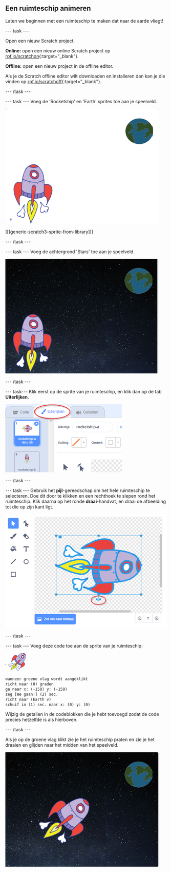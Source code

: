 ## Een ruimteschip animeren

Laten we beginnen met een ruimteschip te maken dat naar de aarde vliegt!

--- task ---

Open een nieuw Scratch project.

**Online:** open een nieuw online Scratch project op [rpf.io/scratchon](http://rpf.io/scratchon){:target="_blank"}.

**Offline:** open een nieuw project in de offline editor.

Als je de Scratch offline editor wilt downloaden en installeren dan kan je die vinden op [rpf.io/scratchoff](http://rpf.io/scratchoff){:target="_blank"}.

--- /task ---

--- task --- Voeg de 'Rocketship' en 'Earth' sprites toe aan je speelveld.

![Spaceship and Earth sprites](images/space-sprites.png)

[[[generic-scratch3-sprite-from-library]]]

--- /task ---

--- task --- Voeg de achtergrond 'Stars' toe aan je speelveld.

![A space backdrop](images/space-backdrop.png)

--- /task ---

--- task--- Klik eerst op de sprite van je ruimteschip, en klik dan op de tab **Uiterlijken**.

![Sprite costume](images/space-costume.png)

--- /task ---

--- task --- Gebruik het **pijl**-gereedschap om het hele ruimteschip te selecteren. Doe dit door te klikken en een rechthoek te slepen rond het ruimteschip. Klik daarna op het ronde **draai**-handvat, en draai de afbeelding tot die op zijn kant ligt.

![Rotating a costume](images/space-rotate.png)

--- /task ---

--- task --- Voeg deze code toe aan de sprite van je ruimteschip:

![Ruimteschip sprite](images/sprite-spaceship.png)

```blocks3
wanneer groene vlag wordt aangeklikt
richt naar (0) graden
ga naar x: (-150) y: (-150)
zeg [We gaan!] (2) sec.
richt naar (Earth v)
schuif in (1) sec. naar x: (0) y: (0)
```

Wijzig de getallen in de codeblokken die je hebt toevoegd zodat de code precies hetzelfde is als hierboven.

--- /task ---

Als je op de groene vlag klikt zie je het ruimteschip praten en zie je het draaien en glijden naar het midden van het speelveld.

![Testing a spaceship animation](images/space-animate-stage.png)